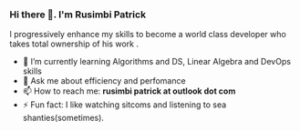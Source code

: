 ### Hi there 👋. I'm Rusimbi Patrick

I progressively enhance my skills to become a world class developer who takes total ownership of his work .

- 🌱 I’m currently learning Algorithms and DS, Linear Algebra and DevOps skills
- 💬 Ask me about efficiency and perfomance
- 📫 How to reach me: **rusimbi patrick at outlook dot com**
- ⚡ Fun fact: I like watching sitcoms and listening to sea shanties(sometimes).
